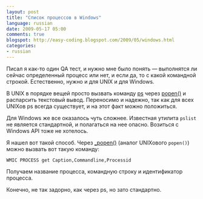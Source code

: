 ```yaml
---
layout: post
title: "Список процессов в Windows"
language: russian
date: 2009-05-17 05:00
comments: true
blogspot: http://easy-coding.blogspot.com/2009/05/windows.html
categories:
- russian
---
```

Писал я как-то один QA тест, и нужно мне было понять — выполнятся ли сейчас определенный процесс или нет, и если да, то с какой командной строкой. Естественно, нужно и для UNIX и для Windows.

В UNIX в порядке вещей просто вызвать команду [ps][] через [popen()][] и распарсить текстовый вывод. Переносимо и надежно, так как для всех UNIXов ps всегда существует, и на этот факт можно положиться.

[ps]: http://en.wikipedia.org/wiki/Ps_(Unix)
[popen()]: http://www.opengroup.org/onlinepubs/007908799/xsh/popen.html

Для Windows же все оказалось чуть сложнее. Известная утилита `pslist` не является стандартной, и полагаться на нее опасно. Возиться с Windows API тоже не хотелось.

Я нашел вот такой способ. Через [_popen()][] (аналог UNIXового `popen()`) можно вызвать вот такую команду:

    WMIC PROCESS get Caption,Commandline,Processid

Получаем название процесса, командную строку и идентификатор процесса.

[_popen()]: http://msdn.microsoft.com/en-us/library/96ayss4b(VS.80).aspx

Конечно, не так задорно, как через ps, но зато стандартно.
